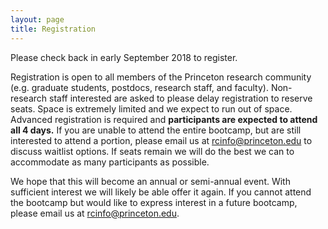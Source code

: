 ```yaml
---
layout: page
title: Registration
---
```


Please check back in early September 2018 to register.

Registration is open to all members of the Princeton research community (e.g. graduate students, postdocs, research staff, and faculty).  Non-research staff interested are asked to please delay registration to reserve seats.  Space is extremely limited and we expect to run out of space.  Advanced registration is required and **participants are expected to attend all 4 days.**  If you are unable to attend the entire bootcamp, but are still interested to attend a portion, please email us at [rcinfo@princeton.edu](mailto:rcinfo@princeton.edu) to discuss waitlist options. If seats remain we will do the best we can to accommodate as many participants as possible.

We hope that this will become an annual or semi-annual event. With sufficient interest we will likely be able offer it again. If you cannot attend the bootcamp but would like to express interest in a future bootcamp, please email us at [rcinfo@princeton.edu](mailto:rcinfo@princeton.edu).
